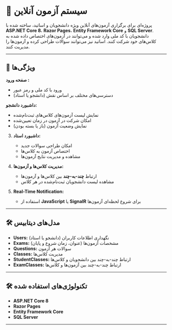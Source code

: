 # 📝 سیستم آزمون آنلاین  

پروژه‌ای برای برگزاری آزمون‌های آنلاین ویژه دانشجویان و اساتید، ساخته شده با **ASP.NET Core 8**، **Razor Pages**، **Entity Framework Core** و **SQL Server**. دانشجویان با کد ملی وارد شده و می‌توانند در آزمون‌های اختصاص داده شده به کلاس‌های خود شرکت کنند. اساتید نیز می‌توانند سوالات طراحی کرده و آزمون‌ها را مدیریت کنند.

---

## 🚀 ویژگی‌ها  
 **صفحه ورود :**  
   - ورود با کد ملی و رمز عبور  
   - دسترسی‌های مختلف بر اساس نقش (دانشجو یا استاد)  

 **داشبورد دانشجو:**  
   - نمایش لیست آزمون‌های کلاس‌های ثبت‌نام‌شده  
   - امکان شرکت در آزمون در زمان تعیین‌شده  
   - نمایش وضعیت آزمون (باز یا بسته بودن)  

3. **داشبورد استاد:**  
   - امکان طراحی سوالات جدید  
   - اختصاص آزمون به کلاس‌ها  
   - مشاهده و مدیریت نتایج آزمون‌ها  

4. **مدیریت کلاس‌ها و آزمون‌ها:**  
   - ارتباط **چند-به-چند** بین کلاس‌ها و آزمون‌ها  
   - مشاهده لیست دانشجویان ثبت‌نام‌شده در هر کلاس  

5. **Real-Time Notification:**  
   - استفاده از **JavaScript** یا **SignalR** برای شروع لحظه‌ای آزمون‌ها  

---

## 🛠 مدل‌های دیتابیس  
- **Users:** نگهداری اطلاعات کاربران (دانشجو یا استاد)  
- **Exams:** مشخصات آزمون‌ها (عنوان، زمان شروع و پایان)  
- **Questions:** سوالات هر آزمون  
- **Classes:** مدیریت کلاس‌ها  
- **StudentClasses:** ارتباط چند-به-چند بین دانشجویان و کلاس‌ها  
- **ExamClasses:** ارتباط چند-به-چند بین آزمون‌ها و کلاس‌ها  

---

## 🛠 تکنولوژی‌های استفاده شده  
- **ASP.NET Core 8**  
- **Razor Pages**  
- **Entity Framework Core**  
- **SQL Server**  

---
